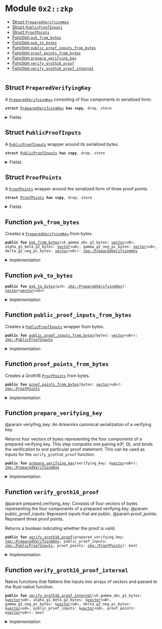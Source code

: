 
<a name="0x2_zkp"></a>

# Module `0x2::zkp`



-  [Struct `PreparedVerifyingKey`](#0x2_zkp_PreparedVerifyingKey)
-  [Struct `PublicProofInputs`](#0x2_zkp_PublicProofInputs)
-  [Struct `ProofPoints`](#0x2_zkp_ProofPoints)
-  [Function `pvk_from_bytes`](#0x2_zkp_pvk_from_bytes)
-  [Function `pvk_to_bytes`](#0x2_zkp_pvk_to_bytes)
-  [Function `public_proof_inputs_from_bytes`](#0x2_zkp_public_proof_inputs_from_bytes)
-  [Function `proof_points_from_bytes`](#0x2_zkp_proof_points_from_bytes)
-  [Function `prepare_verifying_key`](#0x2_zkp_prepare_verifying_key)
-  [Function `verify_groth16_proof`](#0x2_zkp_verify_groth16_proof)
-  [Function `verify_groth16_proof_internal`](#0x2_zkp_verify_groth16_proof_internal)


<pre><code></code></pre>



<a name="0x2_zkp_PreparedVerifyingKey"></a>

## Struct `PreparedVerifyingKey`

A <code><a href="zkp.md#0x2_zkp_PreparedVerifyingKey">PreparedVerifyingKey</a></code> consisting of four components in serialized form.


<pre><code><b>struct</b> <a href="zkp.md#0x2_zkp_PreparedVerifyingKey">PreparedVerifyingKey</a> <b>has</b> <b>copy</b>, drop, store
</code></pre>



<details>
<summary>Fields</summary>


<dl>
<dt>
<code>vk_gamma_abc_g1_bytes: <a href="">vector</a>&lt;u8&gt;</code>
</dt>
<dd>

</dd>
<dt>
<code>alpha_g1_beta_g2_bytes: <a href="">vector</a>&lt;u8&gt;</code>
</dt>
<dd>

</dd>
<dt>
<code>gamma_g2_neg_pc_bytes: <a href="">vector</a>&lt;u8&gt;</code>
</dt>
<dd>

</dd>
<dt>
<code>delta_g2_neg_pc_bytes: <a href="">vector</a>&lt;u8&gt;</code>
</dt>
<dd>

</dd>
</dl>


</details>

<a name="0x2_zkp_PublicProofInputs"></a>

## Struct `PublicProofInputs`

A <code><a href="zkp.md#0x2_zkp_PublicProofInputs">PublicProofInputs</a></code> wrapper around its serialized bytes.


<pre><code><b>struct</b> <a href="zkp.md#0x2_zkp_PublicProofInputs">PublicProofInputs</a> <b>has</b> <b>copy</b>, drop, store
</code></pre>



<details>
<summary>Fields</summary>


<dl>
<dt>
<code>bytes: <a href="">vector</a>&lt;u8&gt;</code>
</dt>
<dd>

</dd>
</dl>


</details>

<a name="0x2_zkp_ProofPoints"></a>

## Struct `ProofPoints`

A <code><a href="zkp.md#0x2_zkp_ProofPoints">ProofPoints</a></code> wrapper around the serialized form of three proof points.


<pre><code><b>struct</b> <a href="zkp.md#0x2_zkp_ProofPoints">ProofPoints</a> <b>has</b> <b>copy</b>, drop, store
</code></pre>



<details>
<summary>Fields</summary>


<dl>
<dt>
<code>bytes: <a href="">vector</a>&lt;u8&gt;</code>
</dt>
<dd>

</dd>
</dl>


</details>

<a name="0x2_zkp_pvk_from_bytes"></a>

## Function `pvk_from_bytes`

Creates a <code><a href="zkp.md#0x2_zkp_PreparedVerifyingKey">PreparedVerifyingKey</a></code> from bytes.


<pre><code><b>public</b> <b>fun</b> <a href="zkp.md#0x2_zkp_pvk_from_bytes">pvk_from_bytes</a>(vk_gamma_abc_g1_bytes: <a href="">vector</a>&lt;u8&gt;, alpha_g1_beta_g2_bytes: <a href="">vector</a>&lt;u8&gt;, gamma_g2_neg_pc_bytes: <a href="">vector</a>&lt;u8&gt;, delta_g2_neg_pc_bytes: <a href="">vector</a>&lt;u8&gt;): <a href="zkp.md#0x2_zkp_PreparedVerifyingKey">zkp::PreparedVerifyingKey</a>
</code></pre>



<details>
<summary>Implementation</summary>


<pre><code><b>public</b> <b>fun</b> <a href="zkp.md#0x2_zkp_pvk_from_bytes">pvk_from_bytes</a>(vk_gamma_abc_g1_bytes: <a href="">vector</a>&lt;u8&gt;, alpha_g1_beta_g2_bytes: <a href="">vector</a>&lt;u8&gt;, gamma_g2_neg_pc_bytes: <a href="">vector</a>&lt;u8&gt;, delta_g2_neg_pc_bytes: <a href="">vector</a>&lt;u8&gt;): <a href="zkp.md#0x2_zkp_PreparedVerifyingKey">PreparedVerifyingKey</a> {
    <a href="zkp.md#0x2_zkp_PreparedVerifyingKey">PreparedVerifyingKey</a> {
        vk_gamma_abc_g1_bytes,
        alpha_g1_beta_g2_bytes,
        gamma_g2_neg_pc_bytes,
        delta_g2_neg_pc_bytes
    }
}
</code></pre>



</details>

<a name="0x2_zkp_pvk_to_bytes"></a>

## Function `pvk_to_bytes`



<pre><code><b>public</b> <b>fun</b> <a href="zkp.md#0x2_zkp_pvk_to_bytes">pvk_to_bytes</a>(pvk: <a href="zkp.md#0x2_zkp_PreparedVerifyingKey">zkp::PreparedVerifyingKey</a>): <a href="">vector</a>&lt;<a href="">vector</a>&lt;u8&gt;&gt;
</code></pre>



<details>
<summary>Implementation</summary>


<pre><code><b>public</b> <b>fun</b> <a href="zkp.md#0x2_zkp_pvk_to_bytes">pvk_to_bytes</a>(pvk: <a href="zkp.md#0x2_zkp_PreparedVerifyingKey">PreparedVerifyingKey</a>): <a href="">vector</a>&lt;<a href="">vector</a>&lt;u8&gt;&gt; {
    <b>let</b> res = <a href="_empty">vector::empty</a>();
    <a href="_push_back">vector::push_back</a>(&<b>mut</b> res, pvk.vk_gamma_abc_g1_bytes);
    <a href="_push_back">vector::push_back</a>(&<b>mut</b> res, pvk.alpha_g1_beta_g2_bytes);
    <a href="_push_back">vector::push_back</a>(&<b>mut</b> res, pvk.gamma_g2_neg_pc_bytes);
    <a href="_push_back">vector::push_back</a>(&<b>mut</b> res, pvk.delta_g2_neg_pc_bytes);
    res
}
</code></pre>



</details>

<a name="0x2_zkp_public_proof_inputs_from_bytes"></a>

## Function `public_proof_inputs_from_bytes`

Creates a <code><a href="zkp.md#0x2_zkp_PublicProofInputs">PublicProofInputs</a></code> wrapper from bytes.


<pre><code><b>public</b> <b>fun</b> <a href="zkp.md#0x2_zkp_public_proof_inputs_from_bytes">public_proof_inputs_from_bytes</a>(bytes: <a href="">vector</a>&lt;u8&gt;): <a href="zkp.md#0x2_zkp_PublicProofInputs">zkp::PublicProofInputs</a>
</code></pre>



<details>
<summary>Implementation</summary>


<pre><code><b>public</b> <b>fun</b> <a href="zkp.md#0x2_zkp_public_proof_inputs_from_bytes">public_proof_inputs_from_bytes</a>(bytes: <a href="">vector</a>&lt;u8&gt;): <a href="zkp.md#0x2_zkp_PublicProofInputs">PublicProofInputs</a> {
    <a href="zkp.md#0x2_zkp_PublicProofInputs">PublicProofInputs</a> { bytes }
}
</code></pre>



</details>

<a name="0x2_zkp_proof_points_from_bytes"></a>

## Function `proof_points_from_bytes`

Creates a Groth16 <code><a href="zkp.md#0x2_zkp_ProofPoints">ProofPoints</a></code> from bytes.


<pre><code><b>public</b> <b>fun</b> <a href="zkp.md#0x2_zkp_proof_points_from_bytes">proof_points_from_bytes</a>(bytes: <a href="">vector</a>&lt;u8&gt;): <a href="zkp.md#0x2_zkp_ProofPoints">zkp::ProofPoints</a>
</code></pre>



<details>
<summary>Implementation</summary>


<pre><code><b>public</b> <b>fun</b> <a href="zkp.md#0x2_zkp_proof_points_from_bytes">proof_points_from_bytes</a>(bytes: <a href="">vector</a>&lt;u8&gt;): <a href="zkp.md#0x2_zkp_ProofPoints">ProofPoints</a> {
    <a href="zkp.md#0x2_zkp_ProofPoints">ProofPoints</a> { bytes }
}
</code></pre>



</details>

<a name="0x2_zkp_prepare_verifying_key"></a>

## Function `prepare_verifying_key`

@param veriyfing_key: An Arkworks canonical serialization of a verifying key.

Returns four vectors of bytes representing the four components of a prepared verifying key.
This step computes one pairing e(P, Q), and binds the verification to one particular proof statement.
This can be used as inputs for the <code>verify_groth16_proof</code> function.


<pre><code><b>public</b> <b>fun</b> <a href="zkp.md#0x2_zkp_prepare_verifying_key">prepare_verifying_key</a>(verifying_key: &<a href="">vector</a>&lt;u8&gt;): <a href="zkp.md#0x2_zkp_PreparedVerifyingKey">zkp::PreparedVerifyingKey</a>
</code></pre>



<details>
<summary>Implementation</summary>


<pre><code><b>public</b> <b>native</b> <b>fun</b> <a href="zkp.md#0x2_zkp_prepare_verifying_key">prepare_verifying_key</a>(verifying_key: &<a href="">vector</a>&lt;u8&gt;): <a href="zkp.md#0x2_zkp_PreparedVerifyingKey">PreparedVerifyingKey</a>;
</code></pre>



</details>

<a name="0x2_zkp_verify_groth16_proof"></a>

## Function `verify_groth16_proof`

@param prepared_verifying_key: Consists of four vectors of bytes representing the four components of a prepared verifying key.
@param public_proof_inputs: Represent inputs that are public.
@param proof_points: Represent three proof points.

Returns a boolean indicating whether the proof is valid.


<pre><code><b>public</b> <b>fun</b> <a href="zkp.md#0x2_zkp_verify_groth16_proof">verify_groth16_proof</a>(prepared_verifying_key: <a href="zkp.md#0x2_zkp_PreparedVerifyingKey">zkp::PreparedVerifyingKey</a>, public_proof_inputs: <a href="zkp.md#0x2_zkp_PublicProofInputs">zkp::PublicProofInputs</a>, proof_points: <a href="zkp.md#0x2_zkp_ProofPoints">zkp::ProofPoints</a>): bool
</code></pre>



<details>
<summary>Implementation</summary>


<pre><code><b>public</b> <b>fun</b> <a href="zkp.md#0x2_zkp_verify_groth16_proof">verify_groth16_proof</a>(prepared_verifying_key: <a href="zkp.md#0x2_zkp_PreparedVerifyingKey">PreparedVerifyingKey</a>, public_proof_inputs: <a href="zkp.md#0x2_zkp_PublicProofInputs">PublicProofInputs</a>, proof_points: <a href="zkp.md#0x2_zkp_ProofPoints">ProofPoints</a>): bool {
    <a href="zkp.md#0x2_zkp_verify_groth16_proof_internal">verify_groth16_proof_internal</a>(
        &prepared_verifying_key.vk_gamma_abc_g1_bytes,
        &prepared_verifying_key.alpha_g1_beta_g2_bytes,
        &prepared_verifying_key.gamma_g2_neg_pc_bytes,
        &prepared_verifying_key.delta_g2_neg_pc_bytes,
        &public_proof_inputs.bytes,
        &proof_points.bytes
    )
}
</code></pre>



</details>

<a name="0x2_zkp_verify_groth16_proof_internal"></a>

## Function `verify_groth16_proof_internal`

Native functions that flattens the inputs into arrays of vectors and passed to the Rust native function.


<pre><code><b>public</b> <b>fun</b> <a href="zkp.md#0x2_zkp_verify_groth16_proof_internal">verify_groth16_proof_internal</a>(vk_gamma_abc_g1_bytes: &<a href="">vector</a>&lt;u8&gt;, alpha_g1_beta_g2_bytes: &<a href="">vector</a>&lt;u8&gt;, gamma_g2_neg_pc_bytes: &<a href="">vector</a>&lt;u8&gt;, delta_g2_neg_pc_bytes: &<a href="">vector</a>&lt;u8&gt;, public_proof_inputs: &<a href="">vector</a>&lt;u8&gt;, proof_points: &<a href="">vector</a>&lt;u8&gt;): bool
</code></pre>



<details>
<summary>Implementation</summary>


<pre><code><b>public</b> <b>native</b> <b>fun</b> <a href="zkp.md#0x2_zkp_verify_groth16_proof_internal">verify_groth16_proof_internal</a>(vk_gamma_abc_g1_bytes: &<a href="">vector</a>&lt;u8&gt;, alpha_g1_beta_g2_bytes: &<a href="">vector</a>&lt;u8&gt;, gamma_g2_neg_pc_bytes: &<a href="">vector</a>&lt;u8&gt;, delta_g2_neg_pc_bytes: &<a href="">vector</a>&lt;u8&gt;, public_proof_inputs: &<a href="">vector</a>&lt;u8&gt;, proof_points: &<a href="">vector</a>&lt;u8&gt;): bool;
</code></pre>



</details>
